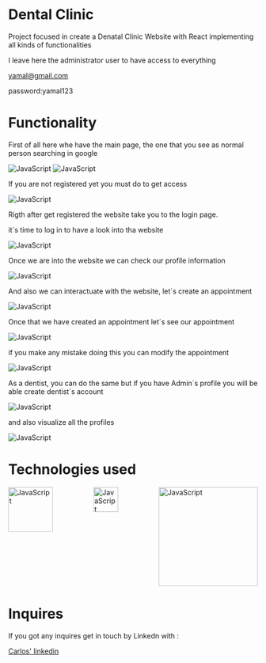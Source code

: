 # Dental Clinic

Project focused in create a Denatal Clinic Website with React  implementing all kinds of functionalities



I leave here the administrator user to have access to everything



yamal@gmail.com

password:yamal123

# Functionality

First of all here whe have the main page, the one that you see as normal person searching in google

<img src="media/foto1.png" alt="JavaScript" >
<img src="media/foto2.png" alt="JavaScript" >

If you are not registered yet you must do to get access

<img src="media/foto3.png" alt="JavaScript" >

Rigth after get registered the website take you to the login page.

 it´s time to log in to have a look into tha website

 <img src="media/foto4.png" alt="JavaScript" >

 Once we are into the website we can check our profile information

 <img src="media/foto5.png" alt="JavaScript" >

 And also we can interactuate with the website, let´s create an appointment

 <img src="media/foto6.png" alt="JavaScript" >

 Once that we have created an appointment let´s see our appointment

 <img src="media/foto7.png" alt="JavaScript" >

 if you make any mistake doing this you can modify the appointment

 <img src="media/foto8.png" alt="JavaScript" >

 As a dentist, you can do the same but if you have Admin´s profile you will be able create dentist´s account 

 <img src="media/foto9.png" alt="JavaScript" >

 and also visualize all the profiles 

 <img src="media/foto10.png" alt="JavaScript" >


 

# Technologies used

<div style="display: flex; flex-wrap: wrap; justify-content: space-between;">
  <img src="/media/html.png" alt="JavaScript" width="90">
  <img src="media/descarga.png" alt="JavaScript" width="50">
  <img src="media/react-redux-logo.jpg" alt="JavaScript" width="200">
</div>


# Inquires 

If you got any inquires get in touch by Linkedn with :

<a href="https://www.linkedin.com/in/carlos-sabrido-medina-624b77258/"> Carlos' linkedin </a>
